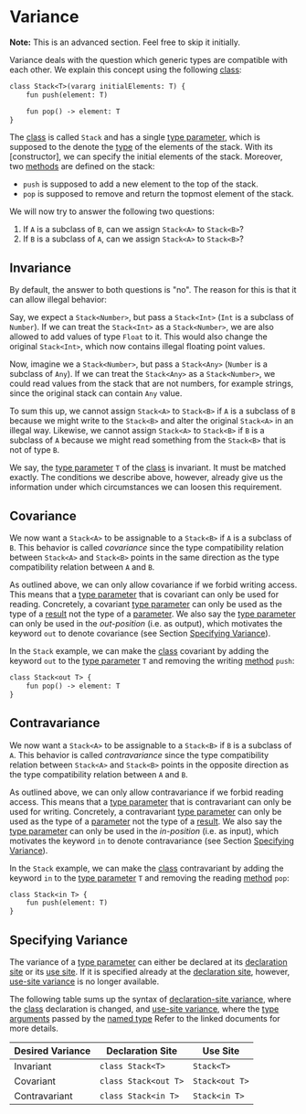 # Variance

**Note:** This is an advanced section. Feel free to skip it initially.

Variance deals with the question which generic types are compatible with each other. We explain this concept using the following [class][classes]:

```txt
class Stack<T>(vararg initialElements: T) {
    fun push(element: T)

    fun pop() -> element: T
}
```

The [class][classes] is called `Stack` and has a single [type parameter][type-parameters], which is supposed to the denote the [type][types] of the elements of the stack. With its [constructor], we can specify the initial elements of the stack. Moreover, two [methods][methods] are defined on the stack:

* `push` is supposed to add a new element to the top of the stack.
* `pop` is supposed to remove and return the topmost element of the stack.

We will now try to answer the following two questions:

1. If `A` is a subclass of `B`, can we assign `Stack<A>` to `Stack<B>`?
2. If `B` is a subclass of `A`, can we assign `Stack<A>` to `Stack<B>`?

## Invariance

By default, the answer to both questions is "no". The reason for this is that it can allow illegal behavior:

Say, we expect a `Stack<Number>`, but pass a `Stack<Int>` (`Int` is a subclass of `Number`). If we can treat the `Stack<Int>` as a `Stack<Number>`, we are also allowed to add values of type `Float` to it. This would also change the original `Stack<Int>`, which now contains illegal floating point values.

Now, imagine we a `Stack<Number>`, but pass a `Stack<Any>` (`Number` is a subclass of `Any`). If we can treat the `Stack<Any>` as a `Stack<Number>`, we could read values from the stack that are not numbers, for example strings, since the original stack can contain `Any` value.

To sum this up, we cannot assign `Stack<A>` to `Stack<B>` if `A` is a subclass of `B` because we might write to the `Stack<B>` and alter the original `Stack<A>` in an illegal way. Likewise, we cannot assign `Stack<A>` to `Stack<B>` if `B` is a subclass of `A` because we might read something from the `Stack<B>` that is not of type `B`.

We say, the [type parameter][type-parameters] `T` of the [class][classes] is invariant. It must be matched exactly. The conditions we describe above, however, already give us the information under which circumstances we can loosen this requirement.

## Covariance

We now want a `Stack<A>` to be assignable to a `Stack<B>` if `A` is a subclass of `B`. This behavior is called _covariance_ since the type compatibility relation between `Stack<A>` and `Stack<B>` points in the same direction as the type compatibility relation between `A` and `B`.

As outlined above, we can only allow covariance if we forbid writing access.  This means that a [type parameter][type-parameters] that is covariant can only be used for reading. Concretely, a covariant [type parameter][type-parameters] can only be used as the type of a [result][results] not the type of a [parameter][parameters]. We also say the [type parameter][type-parameters] can only be used in the _out-position_ (i.e. as output), which motivates the keyword `out` to denote covariance (see Section [Specifying Variance](#specifying-variance)).

In the `Stack` example, we can make the [class][classes] covariant by adding the keyword `out` to the [type parameter][type-parameters] `T` and removing the writing [method][methods] `push`:

```txt
class Stack<out T> {
    fun pop() -> element: T
}
```

## Contravariance

We now want a `Stack<A>` to be assignable to a `Stack<B>` if `B` is a subclass of `A`. This behavior is called _contravariance_ since the type compatibility relation between `Stack<A>` and `Stack<B>` points in the opposite direction as the type compatibility relation between `A` and `B`.

As outlined above, we can only allow contravariance if we forbid reading access.  This means that a [type parameter][type-parameters] that is contravariant can only be used for writing. Concretely, a contravariant [type parameter][type-parameters] can only be used as the type of a [parameter][parameters] not the type of a [result][results]. We also say the [type parameter][type-parameters] can only be used in the _in-position_ (i.e. as input), which motivates the keyword `in` to denote contravariance (see Section [Specifying Variance](#specifying-variance)).

In the `Stack` example, we can make the [class][classes] contravariant by adding the keyword `in` to the [type parameter][type-parameters] `T` and removing the reading [method][methods] `pop`:

```txt
class Stack<in T> {
    fun push(element: T)
}
```

## Specifying Variance

The variance of a [type parameter][type-parameters] can either be declared at its [declaration site][declaration-site-variance] or its [use site][use-site-variance]. If it is specified already at the [declaration site][declaration-site-variance], however, [use-site variance][use-site-variance] is no longer available.

The following table sums up the syntax of [declaration-site variance][declaration-site-variance], where the [class][classes] declaration is changed, and [use-site variance][use-site-variance], where the [type arguments][type-arguments] passed by the [named type][named-types] Refer to the linked documents for more details.

| Desired Variance | Declaration Site | Use Site   |
|------------------|------------------|------------|
| Invariant        | `class Stack<T>` | `Stack<T>` |
|Covariant|`class Stack<out T>`|`Stack<out T>`|
|Contravariant|`class Stack<in T>`|`Stack<in T>`|

[types]: types.md
[named-types]: types.md#named-types
[type-arguments]: types.md#type-arguments
[use-site-variance]: types.md#use-site-variance
[parameters]: parameters.md
[results]: results.md

[classes]: ../stub-language/classes.md
[methods]: ../stub-language/classes.md#defining-methods
[subclassing]: ../stub-language/classes.md#subclassing
[type-parameters]: ../stub-language/type-parameters.md
[declaration-site-variance]: ../stub-language/type-parameters.md#declaration-site-variance
